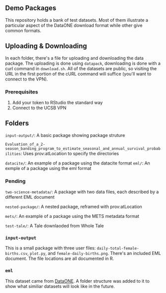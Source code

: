 ## Demo Packages
This repository holds a bank of test datasets. Most of them illustrate a particular aspect of the DataONE download format while other give common formats.

## Uploading & Downloading
In each folder, there's a file for uploading and downloading the data package.
The uploading is done using `datapack`, downloading is done with a curl command in `download.sh`. All of the datasets are public, so visiting the URL in the first portion of the cURL command will suffice (you'll want to connect to the VPN).

### Prerequisites

1. Add your token to RStudio the standard way
2. Connect to the UCSB VPN

## Folders

`input-output/`: A basic package showing package struture

`Evaluation_of_a_2-season_banding_program_to_estimate_seasonal_and_annual_survival_probabilities`: Uses prov:atLocation to specify the directories

`datacite/`: An example of a package using the datacite format
`eml/`: An exmple of a package using the eml format

### Pending
`two-science-metadata/`: A package with two data files, each described by a different EML document

`nested-package/`: A nested package, reframed with prov:atLocation

`mets/`: An example of a package using the METS metadata format

`test-tale/`: A Tale downlaoded from Whole Tale


### `input-output`
This is a small package with three user files: `daily-total-female-births.csv`, `plot.py`, and `female-daily-births.png`. There's an included EML document. The file 
locations are all documented in R.

### `eml`

This dataset came from [DataONE](https://search.dataone.org/view/doi%3A10.18739%2FA2736M31X0). A folder structure was added to it to show what similiar datasets will look like in the future.
